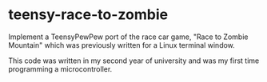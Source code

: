 # teensy-race-to-zombie
Implement a TeensyPewPew port of the race car game, "Race to Zombie Mountain" which was previously written for a Linux terminal window.

This code was written in my second year of university and was my first time programming a microcontroller.
